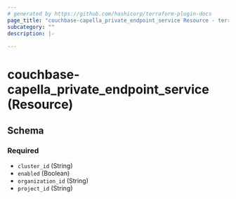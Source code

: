 ```yaml
---
# generated by https://github.com/hashicorp/terraform-plugin-docs
page_title: "couchbase-capella_private_endpoint_service Resource - terraform-provider-couchbase-capella"
subcategory: ""
description: |-
  
---
```


# couchbase-capella_private_endpoint_service (Resource)





<!-- schema generated by tfplugindocs -->
## Schema

### Required

- `cluster_id` (String)
- `enabled` (Boolean)
- `organization_id` (String)
- `project_id` (String)
